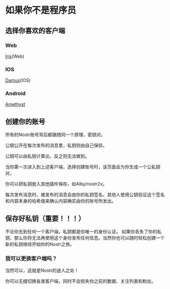 # 如果你不是程序员

## 选择你喜欢的客户端

### Web

[Iris](iris.to)(Web)

### IOS

[Damus](https://damus.io/)(IOS)

### Android

[Amethyst](https://play.google.com/store/apps/details?id=com.vitorpamplona.amethyst\&pli=1)

## 创建你的账号

所有的Nostr账号背后都跟随同一个原理，密钥对。

公钥公开在每次发布的消息里，私钥则由自己保存。

公钥可以由私钥计算出，反之则无法做到。

当你第一次进入到上述客户端，选择创建账号时，该页面会为你生成一个公私钥对。

你可以把私钥放入其他插件保存，如Alby/nostr2x。

每次发布消息时，被发布的消息会由你的私钥签名。其他人使用公钥验证这个签名和内容本身的哈希值来确认内容确实由你的账号所发出。

## 保存好私钥（重要！！！）

不论你去到任何一个客户端，私钥都是你唯一的身份认证。 如果你丢失了你的私钥，那么你将无法再使用这个身份发布任何信息。当然你也可以随时轻松创建一个新的私钥继续开始你的Nostr之旅。

### 我可以更换客户端吗？

当然可以，这就是Nostr的迷人之处！

你可以无缝切换各类客户端，同时不会损失你之前的数据、关注列表和粉丝。

##
